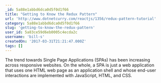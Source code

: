 ```yaml
---
_id: 5a88e1abbd6dca0d5f0d1f66
title: "Getting to Know the Redux Pattern"
url: 'http://www.dotnetcurry.com/reactjs/1356/redux-pattern-tutorial'
category: 5a88e1abbd6dca0d5f0d1f66
slug: 'getting-to-know-the-redux-pattern'
user_id: 5a83ce59d6eb0005c4ecda2c
username: 'bill-s'
createdOn: '2017-03-31T21:21:47.000Z'
tags: []
---
```


The trend towards Single Page Applications (SPAs) has been increasing across responsive websites. On the whole, a SPA is just a web application that uses one HTML web page as an application shell and whose end-user interactions are implemented with JavaScript, HTML, and CSS.
